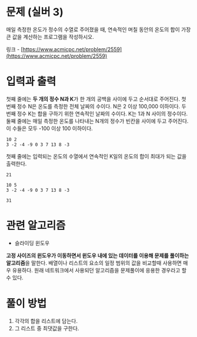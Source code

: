 # 문제 (실버 3)

매일 측정한 온도가 정수의 수열로 주어졌을 때, 연속적인 며칠 동안의 온도의 합이 가장 큰 값을 계산하는 프로그램을 작성하시오.

링크 - [https://www.acmicpc.net/problem/2559](https://www.acmicpc.net/problem/2559)

# 입력과 출력 

첫째 줄에는 **두 개의 정수 N과 K**가 한 개의 공백을 사이에 두고 순서대로 주어진다. 첫 번째 정수 N은 온도를 측정한 전체 날짜의 수이다. N은 2 이상 100,000 이하이다. 두 번째 정수 K는 합을 구하기 위한 연속적인 날짜의 수이다. K는 1과 N 사이의 정수이다. 둘째 줄에는 매일 측정한 온도를 나타내는 N개의 정수가 빈칸을 사이에 두고 주어진다. 이 수들은 모두 -100 이상 100 이하이다. 

```
10 2
3 -2 -4 -9 0 3 7 13 8 -3
```

첫째 줄에는 입력되는 온도의 수열에서 연속적인 K일의 온도의 합이 최대가 되는 값을 출력한다.

```
21
```

```
10 5
3 -2 -4 -9 0 3 7 13 8 -3
```

```
31
```

# 관련 알고리즘 

- 슬라이딩 윈도우

**고정 사이즈의 윈도우가 이동하면서 윈도우 내에 있는 데이터를 이용해 문제를 풀이하는 알고리즘**을 말한다. 배열이나 리스트의 요소의 일정 범위의 값을 비교할때 사용하면 매우 유용하다. 원래 네트워크에서 사용되던 알고리즘을 문제풀이에 응용한 경우라고 할 수 있다.

# 풀이 방법

1. 각각의 합을 리스트에 담는다. 
2. 그 리스트 중 최댓값을 구한다. 